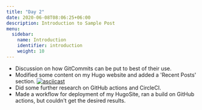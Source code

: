 ```yaml
---
title: "Day 2"
date: 2020-06-08T08:06:25+06:00
description: Introduction to Sample Post
menu:
  sidebar:
    name: Introduction
    identifier: introduction
    weight: 10
---
```


- Discussion on how GitCommits can be put to best of their use.
- Modified some content on my Hugo website and added a 'Recent Posts' section.
[![asciicast](https://asciinema.org/a/8fz6ypSTsmjIl5ytvbKNyFR5D.svg)](https://asciinema.org/a/8fz6ypSTsmjIl5ytvbKNyFR5D)
- Did some further research on GitHub actions and CircleCI.
- Made a workflow for deployment of my HugoSite, ran a build on GitHub actions, but couldn't get the desired results.
